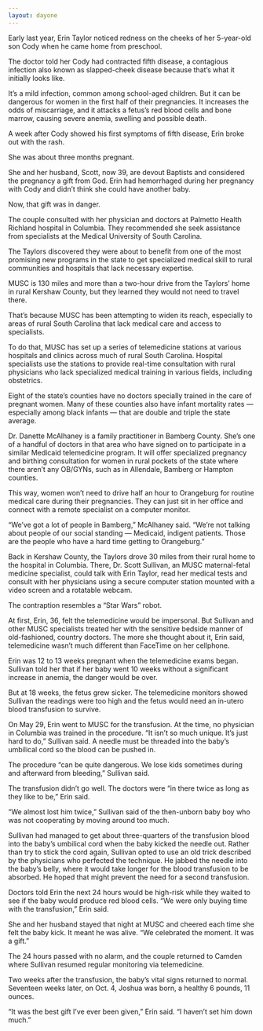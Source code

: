 ```yaml
---
layout: dayone
---
```


Early last year, Erin Taylor noticed redness on the cheeks of her 5-year-old son Cody when he came home from preschool.

The doctor told her Cody had contracted fifth disease, a contagious infection also known as slapped-cheek disease because that’s what it initially looks like.

It’s a mild infection, common among school-aged children. But it can be dangerous for women in the first half of their pregnancies. It increases the odds of miscarriage, and it attacks a fetus’s red blood cells and bone marrow, causing severe anemia, swelling and possible death.

A week after Cody showed his first symptoms of fifth disease, Erin broke out with the rash.

She was about three months pregnant. 

She and her husband, Scott, now 39, are devout Baptists and considered the pregnancy a gift from God. Erin had hemorrhaged during her pregnancy with Cody and didn’t think she could have another baby.

Now, that gift was in danger.

The couple consulted with her physician and doctors at Palmetto Health Richland hospital in Columbia. They recommended she seek assistance from specialists at the Medical University of South Carolina.

The Taylors discovered they were about to benefit from one of the most promising new programs in the state to get specialized medical skill to rural communities and hospitals that lack necessary expertise.

MUSC is 130 miles and more than a two-hour drive from the Taylors’ home in rural Kershaw County, but they learned they would not need to travel there.

That’s because MUSC has been attempting to widen its reach, especially to areas of rural South Carolina that lack medical care and access to specialists.

To do that, MUSC has set up a series of telemedicine stations at various hospitals and clinics across much of rural South Carolina. Hospital specialists use the stations to provide real-time consultation with rural physicians who lack specialized medical training in various fields, including obstetrics.

Eight of the state’s counties have no doctors specially trained in the care of pregnant women. Many of these counties also have infant mortality rates — especially among black infants — that are double and triple the state average.

Dr. Danette McAlhaney is a family practitioner in Bamberg County. She’s one of a handful of doctors in that area who have signed on to participate in a similar Medicaid telemedicine program. It will offer specialized pregnancy and birthing consultation for women in rural pockets of the state where there aren’t any OB/GYNs, such as in Allendale, Bamberg or Hampton counties.

This way, women won’t need to drive half an hour to Orangeburg for routine medical care during their pregnancies. They can just sit in her office and connect with a remote specialist on a computer monitor.

“We’ve got a lot of people in Bamberg,” McAlhaney said. “We’re not talking about people of our social standing — Medicaid, indigent patients. Those are the people who have a hard time getting to Orangeburg.”

Back in Kershaw County, the Taylors drove 30 miles from their rural home to the hospital in Columbia. There, Dr. Scott Sullivan, an MUSC maternal-fetal medicine specialist, could talk with Erin Taylor, read her medical tests and consult with her physicians using a secure computer station mounted with a video screen and a rotatable webcam.

The contraption resembles a “Star Wars” robot.

At first, Erin, 36, felt the telemedicine would be impersonal. But Sullivan and other MUSC specialists treated her with the sensitive bedside manner of old-fashioned, country doctors. The more she thought about it, Erin said, telemedicine wasn’t much different than FaceTime on her cellphone.

Erin was 12 to 13 weeks pregnant when the telemedicine exams began. Sullivan told her that if her baby went 10 weeks without a significant increase in anemia, the danger would be over.

But at 18 weeks, the fetus grew sicker. The telemedicine monitors showed Sullivan the readings were too high and the fetus would need an in-utero blood transfusion to survive.

On May 29, Erin went to MUSC for the transfusion. At the time, no physician in Columbia was trained in the procedure. “It isn’t so much unique. It’s just hard to do,” Sullivan said. A needle must be threaded into the baby’s umbilical cord so the blood can be pushed in.

The procedure “can be quite dangerous. We lose kids sometimes during and afterward from bleeding,” Sullivan said.

The transfusion didn’t go well. The doctors were “in there twice as long as they like to be,” Erin said.

“We almost lost him twice,” Sullivan said of the then-unborn baby boy who was not cooperating by moving around too much.

Sullivan had managed to get about three-quarters of the transfusion blood into the baby’s umbilical cord when the baby kicked the needle out. Rather than try to stick the cord again, Sullivan opted to use an old trick described by the physicians who perfected the technique. He jabbed the needle into the baby’s belly, where it would take longer for the blood transfusion to be absorbed. He hoped that might prevent the need for a second transfusion. 

Doctors told Erin the next 24 hours would be high-risk while they waited to see if the baby would produce red blood cells. “We were only buying time with the transfusion,” Erin said.

She and her husband stayed that night at MUSC and cheered each time she felt the baby kick. It meant he was alive. “We celebrated the moment. It was a gift.”

The 24 hours passed with no alarm, and the couple returned to Camden where Sullivan resumed regular monitoring via telemedicine.

Two weeks after the transfusion, the baby’s vital signs returned to normal. Seventeen weeks later, on Oct. 4, Joshua was born, a healthy 6 pounds, 11 ounces.

“It was the best gift I’ve ever been given,” Erin said. “I haven’t set him down much.”
